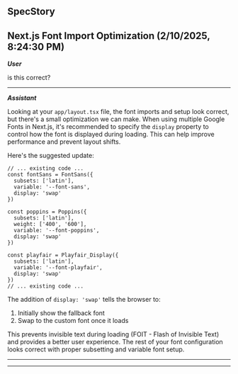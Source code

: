 ## SpecStory

## Next.js Font Import Optimization (2/10/2025, 8:24:30 PM)

_**User**_

is this correct?

---

_**Assistant**_

Looking at your `app/layout.tsx` file, the font imports and setup look correct, but there's a small optimization we can make. When using multiple Google Fonts in Next.js, it's recommended to specify the `display` property to control how the font is displayed during loading. This can help improve performance and prevent layout shifts.

Here's the suggested update:

```typescript:app/layout.tsx
// ... existing code ...
const fontSans = FontSans({
  subsets: ['latin'],
  variable: '--font-sans',
  display: 'swap'
})

const poppins = Poppins({
  subsets: ['latin'],
  weight: ['400', '600'],
  variable: '--font-poppins',
  display: 'swap'
})

const playfair = Playfair_Display({
  subsets: ['latin'],
  variable: '--font-playfair',
  display: 'swap'
})
// ... existing code ...
```

The addition of `display: 'swap'` tells the browser to:
1. Initially show the fallback font
2. Swap to the custom font once it loads

This prevents invisible text during loading (FOIT - Flash of Invisible Text) and provides a better user experience. The rest of your font configuration looks correct with proper subsetting and variable font setup.

---



---

